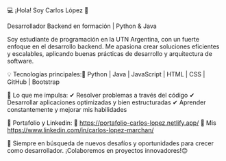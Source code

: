 💻 ¡Hola! Soy Carlos López 🚀

Desarrollador Backend en formación | Python & Java

Soy estudiante de programación en la UTN Argentina, con un fuerte enfoque en el desarrollo backend. Me apasiona crear soluciones eficientes y escalables, aplicando buenas prácticas de desarrollo y arquitectura de software.

💡 Tecnologías principales:🔹 Python | Java | JavaScript | HTML | CSS | GitHub | Bootstrap

💨 Lo que me impulsa:
✔ Resolver problemas a través del código
✔ Desarrollar aplicaciones optimizadas y bien estructuradas
✔ Aprender constantemente y mejorar mis habilidades

📌 Portafolio y Linkedin:
🔗 https://portafolio-carlos-lopez.netlify.app/
🔗 Mis https://www.linkedin.com/in/carlos-lopez-marchan/

🌱 Siempre en búsqueda de nuevos desafíos y oportunidades para crecer como desarrollador. 
¡Colaboremos en proyectos innovadores!😊
